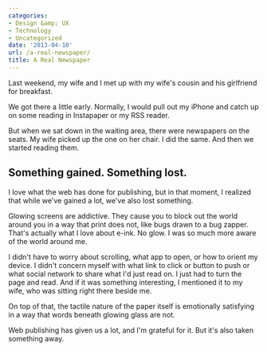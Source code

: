 ```yaml
---
categories:
- Design &amp; UX
- Technology
- Uncategorized
date: '2013-04-10'
url: /a-real-newspaper/
title: A Real Newspaper
---
```


Last weekend, my wife and I met up with my wife's cousin and his girlfriend for breakfast.

We got there a little early. Normally, I would pull out my iPhone and catch up on some reading in Instapaper or my RSS reader.

But when we sat down in the waiting area, there were newspapers on the seats. My wife picked up the one on her chair. I did the same. And then we started reading them.
<!--more-->
<h2>Something gained. Something lost.</h2>

I love what the web has done for publishing, but in that moment, I realized that while we've gained a lot, we've also lost something.

Glowing screens are addictive. They cause you to block out the world around you in a way that print does not, like bugs drawn to a bug zapper. That's actually what I love about e-ink. No glow. I was so much more aware of the world around me.

I didn't have to worry about scrolling, what app to open, or how to orient my device. I didn't concern myself with what link to click or button to push or what social network to share what I'd just read on. I just had to turn the page and read. And if it was something interesting, I mentioned it to my wife, who was sitting right there beside me.

On top of that, the tactile nature of the paper itself is emotionally satisfying in a way that words beneath glowing glass are not.

Web publishing has given us a lot, and I'm grateful for it. But it's also taken something away.